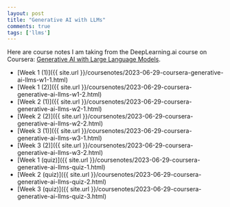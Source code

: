 ```yaml
---
layout: post
title: "Generative AI with LLMs"
comments: true
tags: ['llms']
---
```


Here are course notes I am taking from the DeepLearning.ai course on Coursera: [Generative AI with Large Language Models](https://www.coursera.org/learn/generative-ai-with-llms).

<!--more-->

- [Week 1 (1)]({{ site.url }}/coursenotes/2023-06-29-coursera-generative-ai-llms-w1-1.html)
- [Week 1 (2)]({{ site.url }}/coursenotes/2023-06-29-coursera-generative-ai-llms-w1-2.html)
- [Week 2 (1)]({{ site.url }}/coursenotes/2023-06-29-coursera-generative-ai-llms-w2-1.html)
- [Week 2 (2)]({{ site.url }}/coursenotes/2023-06-29-coursera-generative-ai-llms-w2-2.html)
- [Week 3 (1)]({{ site.url }}/coursenotes/2023-06-29-coursera-generative-ai-llms-w3-1.html)
- [Week 3 (2)]({{ site.url }}/coursenotes/2023-06-29-coursera-generative-ai-llms-w3-2.html)
- [Week 1 (quiz)]({{ site.url }}/coursenotes/2023-06-29-coursera-generative-ai-llms-quiz-1.html)
- [Week 2 (quiz)]({{ site.url }}/coursenotes/2023-06-29-coursera-generative-ai-llms-quiz-2.html)
- [Week 3 (quiz)]({{ site.url }}/coursenotes/2023-06-29-coursera-generative-ai-llms-quiz-3.html)

